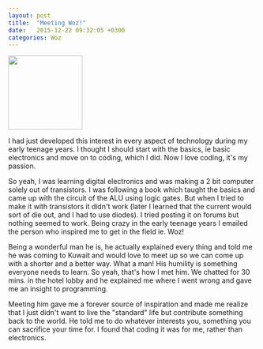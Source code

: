 ```yaml
---
layout: post
title:  "Meeting Woz!"
date:   2015-12-22 09:32:05 +0300
categories: Woz
---
```

<img src='https://avatars3.githubusercontent.com/u/8494634?v=3&s=460' width='150' height="150">

I had just developed this interest in every aspect of technology during my early teenage years. I thought I should start with the basics, ie basic electronics and move on to coding, which I did. Now I love coding, it's my passion. 

So yeah, I was learning digital electronics and was making a 2 bit computer solely out of transistors. I was following a book which taught the basics and came up with the circuit of the ALU using logic gates. But when I tried to make it with transistors it didn't work (later I learned that the current would sort of die out, and I had to use diodes). I tried posting it on forums but nothing seemed to work. Being crazy in the early teenage years I emailed the person who inspired me to get in the field ie. Woz! 

Being a wonderful man he is, he actually explained every thing and told me he was coming to Kuwait and would love to meet up so we can come up with a shorter and a better way. What a man! His humility is something everyone needs to learn. So yeah, that's how I met him. We chatted for 30 mins. in the hotel lobby and he explained me where I went wrong and gave me an insight to programming. 

Meeting him gave me a forever source of inspiration and made me realize that I just didn't want to live the "standard" life but contribute something back to the world. He told me to do whatever interests you, something you can sacrifice your time for. I found that coding it was for me, rather than electronics.
